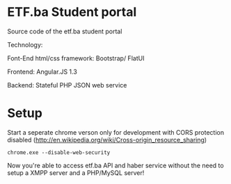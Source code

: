 # ETF.ba Student portal
Source code of the etf.ba student portal

Technology:

  Font-End html/css framework: Bootstrap/ FlatUI
  
  Frontend: Angular.JS 1.3
  
  Backend: Stateful PHP JSON web service
  
  
# Setup
  
  Start a seperate chrome verson only for development with CORS protection disabled (http://en.wikipedia.org/wiki/Cross-origin_resource_sharing)
  ```
  chrome.exe --disable-web-security
  ```
  
Now you're able to access etf.ba API and haber service without the need to setup a XMPP server and a PHP/MySQL server!

